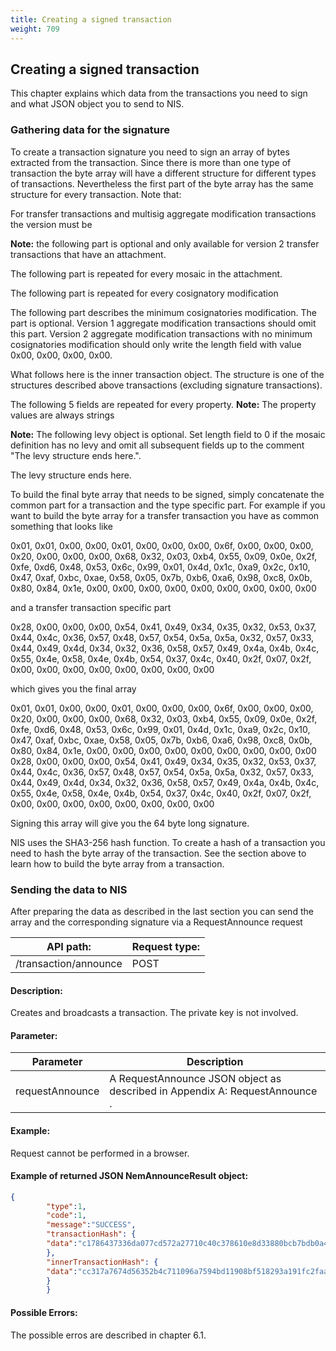 ```yaml
---
title: Creating a signed transaction
weight: 709
---
```


 
## Creating a signed transaction 
This chapter explains which data from the transactions you need to sign and what JSON object you to send to NIS.

 
### Gathering data for the signature 
To create a transaction signature you need to sign an array of bytes extracted from the transaction. Since there is more than one type of transaction the byte array will have a different structure for different types of transactions. Nevertheless the first part of the byte array has the same structure for every transaction. Note that:

 


 
 For transfer transactions and multisig aggregate modification transactions the version must be 

 
**Note:** the following part is optional and only available for version 2 transfer transactions that have an attachment.

 
The following part is repeated for every mosaic in the attachment.

 
The following part is repeated for every cosignatory modification

 
The following part describes the minimum cosignatories modification. The part is optional. Version 1 aggregate modification transactions should omit this part. Version 2 aggregate modification transactions with no minimum cosignatories modification should only write the length field with value 0x00, 0x00, 0x00, 0x00.

 
What follows here is the inner transaction object. The structure is one of the structures described above transactions (excluding signature transactions).

 
The following 5 fields are repeated for every property. **Note:** The property values are always strings

 
**Note:** The following levy object is optional. Set length field to 0 if the mosaic definition has no levy and omit all subsequent fields up to the comment "The levy structure ends here.".

 
The levy structure ends here.

 
To build the final byte array that needs to be signed, simply concatenate the common part for a transaction and the type specific part. For example if you want to build the byte array for a transfer transaction you have as common something that looks like

 
0x01, 0x01, 0x00, 0x00, 0x01, 0x00, 0x00, 0x00, 0x6f, 0x00, 0x00, 0x00, 0x20, 0x00, 0x00, 0x00, 0x68, 0x32, 0x03, 0xb4, 0x55, 0x09, 0x0e, 0x2f, 0xfe, 0xd6, 0x48, 0x53, 0x6c, 0x99, 0x01, 0x4d, 0x1c, 0xa9, 0x2c, 0x10, 0x47, 0xaf, 0xbc, 0xae, 0x58, 0x05, 0x7b, 0xb6, 0xa6, 0x98, 0xc8, 0x0b, 0x80, 0x84, 0x1e, 0x00, 0x00, 0x00, 0x00, 0x00, 0x00, 0x00, 0x00, 0x00

 
and a transfer transaction specific part

 
0x28, 0x00, 0x00, 0x00, 0x54, 0x41, 0x49, 0x34, 0x35, 0x32, 0x53, 0x37, 0x44, 0x4c, 0x36, 0x57, 0x48, 0x57, 0x54, 0x5a, 0x5a, 0x32, 0x57, 0x33, 0x44, 0x49, 0x4d, 0x34, 0x32, 0x36, 0x58, 0x57, 0x49, 0x4a, 0x4b, 0x4c, 0x55, 0x4e, 0x58, 0x4e, 0x4b, 0x54, 0x37, 0x4c, 0x40, 0x2f, 0x07, 0x2f, 0x00, 0x00, 0x00, 0x00, 0x00, 0x00, 0x00, 0x00

 
which gives you the final array

 
0x01, 0x01, 0x00, 0x00, 0x01, 0x00, 0x00, 0x00, 0x6f, 0x00, 0x00, 0x00, 0x20, 0x00, 0x00, 0x00, 0x68, 0x32, 0x03, 0xb4, 0x55, 0x09, 0x0e, 0x2f, 0xfe, 0xd6, 0x48, 0x53, 0x6c, 0x99, 0x01, 0x4d, 0x1c, 0xa9, 0x2c, 0x10, 0x47, 0xaf, 0xbc, 0xae, 0x58, 0x05, 0x7b, 0xb6, 0xa6, 0x98, 0xc8, 0x0b, 0x80, 0x84, 0x1e, 0x00, 0x00, 0x00, 0x00, 0x00, 0x00, 0x00, 0x00, 0x00 0x28, 0x00, 0x00, 0x00, 0x54, 0x41, 0x49, 0x34, 0x35, 0x32, 0x53, 0x37, 0x44, 0x4c, 0x36, 0x57, 0x48, 0x57, 0x54, 0x5a, 0x5a, 0x32, 0x57, 0x33, 0x44, 0x49, 0x4d, 0x34, 0x32, 0x36, 0x58, 0x57, 0x49, 0x4a, 0x4b, 0x4c, 0x55, 0x4e, 0x58, 0x4e, 0x4b, 0x54, 0x37, 0x4c, 0x40, 0x2f, 0x07, 0x2f, 0x00, 0x00, 0x00, 0x00, 0x00, 0x00, 0x00, 0x00

 
Signing this array will give you the 64 byte long signature.

 
NIS uses the SHA3-256 hash function. To create a hash of a transaction you need to hash the byte array of the transaction. See the section above to learn how to build the byte array from a transaction.

 
### Sending the data to NIS 
After preparing the data as described in the last section you can send the array and the corresponding signature via a RequestAnnounce request

 
| API path: | Request type:  |
|------|------|
| /transaction/announce | POST|

 
#### Description: 
Creates and broadcasts a transaction. The private key is not involved.

 
#### Parameter: 

| Parameter | Description |
|------|------|
|  requestAnnounce   |  A RequestAnnounce JSON object as described in Appendix A: RequestAnnounce .    |

 
#### Example: 
Request cannot be performed in a browser.

 
#### Example of returned JSON NemAnnounceResult object: 
```json
{
        "type":1,
        "code":1,
        "message":"SUCCESS",
        "transactionHash": {
        "data":"c1786437336da077cd572a27710c40c378610e8d33880bcb7bdb0a42e3d35586"
        },
        "innerTransactionHash": {
        "data":"cc317a7674d56352b4c711096a7594bd11908bf518293a191fc2faa12eac0fbb"
        }
        }
``` 
#### Possible Errors: 
The possible erros are described in chapter 6.1.

 
